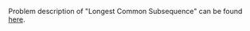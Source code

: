 Problem description of "Longest Common Subsequence" can be found [here](https://leetcode.com/problems/longest-common-subsequence/).